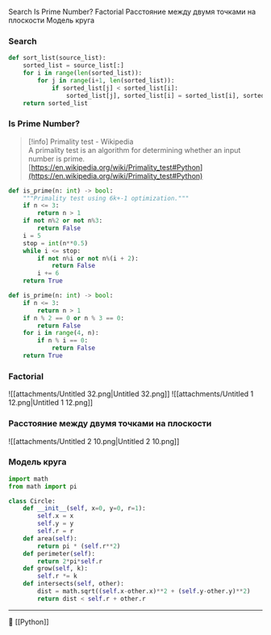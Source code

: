 Search
Is Prime Number?
Factorial
Расстояние между двумя точками на плоскости
Модель круга
### Search
```Python
def sort_list(source_list):
    sorted_list = source_list[:]
    for i in range(len(sorted_list)):
        for j in range(i+1, len(sorted_list)):
            if sorted_list[j] < sorted_list[i]:
                sorted_list[j], sorted_list[i] = sorted_list[i], sorted_list[j]
    return sorted_list
```
### Is Prime Number?

> [!info] Primality test - Wikipedia  
> A primality test is an algorithm for determining whether an input number is prime.  
> [https://en.wikipedia.org/wiki/Primality_test#Python](https://en.wikipedia.org/wiki/Primality_test#Python)  
```Python
def is_prime(n: int) -> bool:
    """Primality test using 6k+-1 optimization."""
    if n <= 3:
        return n > 1
    if not n%2 or not n%3:
        return False
    i = 5
    stop = int(n**0.5)
    while i <= stop:
        if not n%i or not n%(i + 2):
            return False
        i += 6
    return True
```
```Python
def is_prime(n: int) -> bool:
    if n <= 3:
        return n > 1
    if n % 2 == 0 or n % 3 == 0:
        return False
    for i in range(4, n):
        if n % i == 0:
            return False
    return True
```
### Factorial
![[attachments/Untitled 32.png|Untitled 32.png]]
![[attachments/Untitled 1 12.png|Untitled 1 12.png]]
### Расстояние между двумя точками на плоскости
![[attachments/Untitled 2 10.png|Untitled 2 10.png]]
### Модель круга
```Python
import math
from math import pi

class Circle:
    def __init__(self, x=0, y=0, r=1):
        self.x = x
        self.y = y
        self.r = r
    def area(self):
        return pi * (self.r**2)
    def perimeter(self):
        return 2*pi*self.r
    def grow(self, k):
        self.r *= k
    def intersects(self, other):
        dist = math.sqrt((self.x-other.x)**2 + (self.y-other.y)**2)
        return dist < self.r + other.r
```

----
📂 [[Python]]